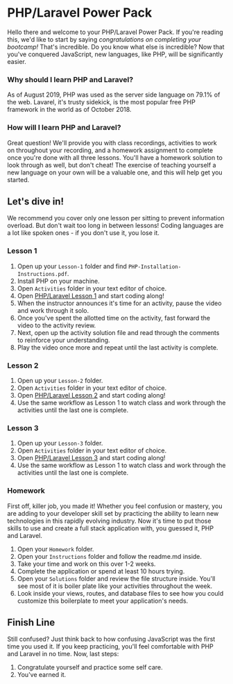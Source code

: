 # PHP/Laravel Power Pack

Hello there and welcome to your PHP/Laravel Power Pack. If you're reading this, we'd like to start by saying _congratulations on completing your bootcamp!_ That's incredible. Do you know what else is incredible? Now that you've conquered JavaScript, new languages, like PHP, will be significantly easier.

### Why should I learn PHP and Laravel?

As of August 2019, PHP was used as the server side language on 79.1% of the web. Lavarel, it's trusty sidekick, is the most popular free PHP framework in the world as of October 2018.

### How will I learn PHP and Laravel?

Great question! We'll provide you with class recordings, activities to work on throughout your recording, and a homework assignment to complete once you're done with all three lessons. You'll have a homework solution to look through as well, but don't cheat! The exercise of teaching yourself a new language on your own will be a valuable one, and this will help get you started.

## Let's dive in!

We recommend you cover only one lesson per sitting to prevent information overload. But don't wait too long in between lessons! Coding languages are a lot like spoken ones - if you don't use it, you lose it.

### Lesson 1

1. Open up your `Lesson-1` folder and find `PHP-Installation-Instructions.pdf`.
2. Install PHP on your machine.
3. Open `Activities` folder in your text editor of choice.
4. Open [PHP/Laravel Lesson 1](https://codingbootcamp.hosted.panopto.com/Panopto/Pages/Viewer.aspx?id=35b8c703-c532-40d7-b692-aa0f00080a47) and start coding along!
5. When the instructor announces it's time for an activity, pause the video and work through it solo.
6. Once you've spent the allotted time on the activity, fast forward the video to the activity review.
7. Next, open up the activity solution file and read through the comments to reinforce your understanding.
8. Play the video once more and repeat until the last activity is complete.

### Lesson 2

1. Open up your `Lesson-2` folder.
2. Open `Activities` folder in your text editor of choice.
3. Open [PHP/Laravel Lesson 2](https://codingbootcamp.hosted.panopto.com/Panopto/Pages/Viewer.aspx?id=8e64d05e-f2b0-480a-9c3e-aa11015224ff) and start coding along!
4. Use the same workflow as Lesson 1 to watch class and work through the activities until the last one is complete.

### Lesson 3

1. Open up your `Lesson-3` folder.
2. Open `Activities` folder in your text editor of choice.
3. Open [PHP/Laravel Lesson 3](https://codingbootcamp.hosted.panopto.com/Panopto/Pages/Viewer.aspx?id=866c9b80-8131-47ea-94e0-aa12010870ca) and start coding along!
4. Use the same workflow as Lesson 1 to watch class and work through the activities until the last one is complete.

### Homework

First off, killer job, you made it! Whether you feel confusion or mastery, you are adding to your developer skill set by practicing the ability to learn new technologies in this rapidly evolving industry. Now it's time to put those skills to use and create a full stack application with, you guessed it, PHP and Laravel.

1. Open your `Homework` folder.
2. Open your `Instructions` folder and follow the readme.md inside.
3. Take your time and work on this over 1-2 weeks.
4. Complete the application or spend at least 10 hours trying.
5. Open your `Solutions` folder and review the file structure inside. You'll see most of it is boiler plate like your activities throughout the week.
6. Look inside your views, routes, and database files to see how you could customize this boilerplate to meet your application's needs.

## Finish Line

Still confused? Just think back to how confusing JavaScript was the first time you used it. If you keep practicing, you'll feel comfortable with PHP and Laravel in no time. Now, last steps:

1.  Congratulate yourself and practice some self care.
2.  You've earned it.
